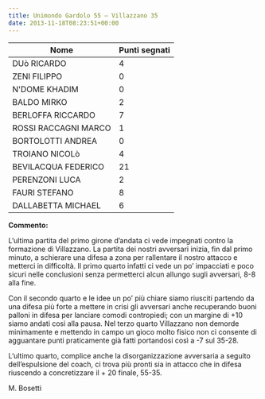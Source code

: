 ```yaml
---
title: Unimondo Gardolo 55 – Villazzano 35
date: 2013-11-18T08:23:51+00:00
---
```

| **Nome** | **Punti segnati** |
| -------- | ----------------- |
| DUò RICARDO | 4 |
| ZENI FILIPPO | 0 |
| N'DOME KHADIM | 0 |
| BALDO MIRKO | 2 |
| BERLOFFA RICCARDO | 7 |
| ROSSI RACCAGNI MARCO | 1 |
| BORTOLOTTI ANDREA | 0 |
| TROIANO NICOLò | 4 |
| BEVILACQUA FEDERICO | 21 |
| PERENZONI LUCA | 2 |
| FAURI STEFANO | 8 |
| DALLABETTA MICHAEL | 6 |

**Commento:**

L’ultima partita del primo girone d’andata ci vede impegnati contro la formazione di Villazzano. La partita dei nostri avversari inizia, fin dal primo minuto, a schierare una difesa a zona per rallentare il nostro attacco e metterci in difficoltà. Il primo quarto infatti ci vede un po’ impacciati e poco sicuri nelle conclusioni senza permetterci alcun allungo sugli avversari, 8-8 alla fine.

Con il secondo quarto e le idee un po’ più chiare siamo riusciti partendo da una difesa più forte a mettere in crisi gli avversari anche recuperando buoni palloni in difesa per lanciare comodi contropiedi; con un margine di +10 siamo andati così alla pausa. Nel terzo quarto Villazzano non demorde minimamente e mettendo in campo un gioco molto fisico non ci consente di agguantare punti praticamente già fatti portandosi così a -7 sul 35-28.

L’ultimo quarto, complice anche la disorganizzazione avversaria a seguito dell’espulsione del coach, ci trova più pronti sia in attacco che in difesa riuscendo a concretizzare il + 20 finale, 55-35.

M. Bosetti